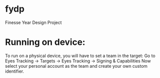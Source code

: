 # fydp
Finesse Year Design Project

# Running on device:
To run on a physical device, you will have to set a team in the target:
Go to Eyes Tracking -> Targets -> Eyes Tracking -> Signing & Capabilities
Now select your personal account as the team and create your own custom identifier.
